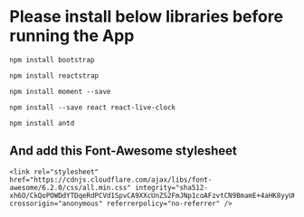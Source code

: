 # Please install below libraries before running the App  
```
npm install bootstrap
```
```
npm install reactstrap
```
```
npm install moment --save 
```
```
npm install --save react react-live-clock
```
```
npm install antd
```
## And add this Font-Awesome stylesheet 
```
<link rel="stylesheet" href="https://cdnjs.cloudflare.com/ajax/libs/font-awesome/6.2.0/css/all.min.css" integrity="sha512-xh6O/CkQoPOWDdYTDqeRdPCVd1SpvCA9XXcUnZS2FmJNp1coAFzvtCN9BmamE+4aHK8yyUHUSCcJHgXloTyT2A==" crossorigin="anonymous" referrerpolicy="no-referrer" />
```
